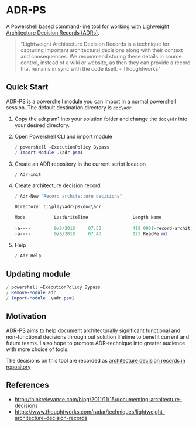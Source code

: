 # ADR-PS

A Powershell based command-line tool for working with [Lighweight Architecture Decision Records (ADRs)](http://thinkrelevance.com/blog/2011/11/15/documenting-architecture-decisions).

>"Lightweight Architecture Decision Records is a technique for capturing important architectural decisions along with their context and consequences. We recommend storing these details in source control, instead of a wiki or website, as then they can provide a record that remains in sync with the code itself. - Thoughtworks"

## Quick Start

ADR-PS is a powershell module you can import in a normal powershell session. The default destination directory is `doc\adr`.

1. Copy the adr.psm1 into your solution folder and change the `doc\adr` into your desired directory.
2. Open Powershell CLI and import module

	```powershell
	/ powershell –ExecutionPolicy Bypass
	/ Import-Module .\adr.psm1
	```
3. Create an ADR repository in the current script location
	```powershell
	/ Adr-Init
	```	
4. Create architecture decision record
	```powershell
	/ Adr-New "Record architecture decisions"	
	```
	
	```powershell
	Directory: C:\play\adr-ps\doc\adr

	Mode           LastWriteTime         	     Length Name
	----           -------------         	     ------ ----
	-a----         9/8/2018     07:50            419 0001-record-architecture-decisions.md
	-a----         9/8/2018     07:43            125 ReadMe.md	
	```
5. Help
	```powershell
	/ Adr-Help
	```

## Updating module

```powershell
/ powershell –ExecutionPolicy Bypass
/ Remove-Module adr
/ Import-Module .\adr.psm1
```

## Motivation

ADR-PS aims to help document architecturally significant functional and non-functional decisions through out solution lifetime to benefit current and future teams. I also hope to promote ADR-technique into greater audience with more choice of tools.

The decisions on this tool are recorded as [architecture decision records in repository](https://github.com/rdagumampan/adr-ps/tree/master/doc/adr)
## References

- http://thinkrelevance.com/blog/2011/11/15/documenting-architecture-decisions
- https://www.thoughtworks.com/radar/techniques/lightweight-architecture-decision-records
